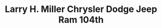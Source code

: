 ---
title: "Larry H. Miller Chrysler Dodge Jeep Ram 104th"
url: /thornton/larry-h-miller-chrysler-dodge-jeep-ram-104th/
shop: Autohaus
---